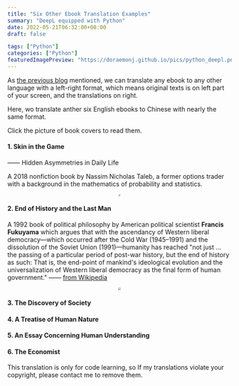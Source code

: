 ```yaml
---
title: "Six Other Ebook Translation Examples"
summary: "DeepL equipped with Python"
date: 2022-05-21T06:32:00+08:00
draft: false

tags: ["Python"]
categories: ["Python"]
featuredImagePreview: "https://doraemonj.github.io/pics/python_deepl.png"
---
```


As [the previous blog](https://doraemonj.github.io/translate_an_ebook_into_other_language/) mentioned, we can translate any ebook to any other language with a left-right format, which means original texts is on left part of your screen, and the translations on right.

Here, wo translate anther six English ebooks to Chinese with nearly the same format.

Click the picture of book covers to read them.

#### 1. Skin in the Game

—— Hidden Asymmetries in Daily Life

A 2018 nonfiction book by Nassim Nicholas Taleb, a former options trader with a background in the mathematics of probability and statistics.

<div align='center'><a href="https://doraemonj.github.io/docs/b28_skin_in_the_game/en_zh.html" target="_blank"><img src="https://doraemonj.github.io/docs/b28_skin_in_the_game/cover.jpg" style="zoom:28%;" /></a></div>

#### 2. End of History and the Last Man

A 1992 book of political philosophy by American political scientist **Francis Fukuyama** which argues that with the ascendancy of Western liberal democracy—which occurred after the Cold War (1945–1991) and the dissolution of the Soviet Union (1991)—humanity has reached "not just ... the passing of a particular period of post-war history, but the end of history as such: That is, the end-point of mankind's ideological evolution and the universalization of Western liberal democracy as the final form of human government." —— [from Wikipedia](https://en.wikipedia.org/wiki/The_End_of_History_and_the_Last_Man)

<div align='center'><a href="https://doraemonj.github.io/docs/b40_end_of_history_and_the_last_man/b4.html" target="_blank"><img src="https://doraemonj.github.io/docs/b40_end_of_history_and_the_last_man/cover.jpeg" style="zoom:42%;" /></a></div>

#### 3. The Discovery of Society



#### 4. A Treatise of Human Nature



#### 5. An Essay Concerning Human Understanding



#### 6. The Economist



This translation is only for code learning, so If my translations violate your copyright, please contact me to remove them.
